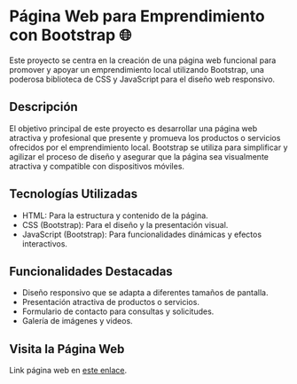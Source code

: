 # Página Web para Emprendimiento con Bootstrap 🌐

Este proyecto se centra en la creación de una página web funcional para promover y apoyar un emprendimiento local utilizando Bootstrap, una poderosa biblioteca de CSS y JavaScript para el diseño web responsivo.

## Descripción

El objetivo principal de este proyecto es desarrollar una página web atractiva y profesional que presente y promueva los productos o servicios ofrecidos por el emprendimiento local. Bootstrap se utiliza para simplificar y agilizar el proceso de diseño y asegurar que la página sea visualmente atractiva y compatible con dispositivos móviles.

## Tecnologías Utilizadas

- HTML: Para la estructura y contenido de la página.
- CSS (Bootstrap): Para el diseño y la presentación visual.
- JavaScript (Bootstrap): Para funcionalidades dinámicas y efectos interactivos.

## Funcionalidades Destacadas

- Diseño responsivo que se adapta a diferentes tamaños de pantalla.
- Presentación atractiva de productos o servicios.
- Formulario de contacto para consultas y solicitudes.
- Galería de imágenes y videos.
  
## Visita la Página Web

Link página web en [este enlace](https://josecamp1.github.io/MorfosSalonWEbsite/).
